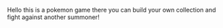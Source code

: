 Hello this is a pokemon game there you can build your own collection and fight against another summoner!